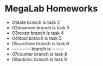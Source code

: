 # MegaLab Homeworks

* 01date     branch is task 2
* 02maxnum   branch is task 3
* 03revstr   branch is task 4
* 04litool   branch is task 5
* 05currtime branch is task 6
* ---------  branch is ------
* 07counter  branch is task 8
* 08autoinc  branch is task 9